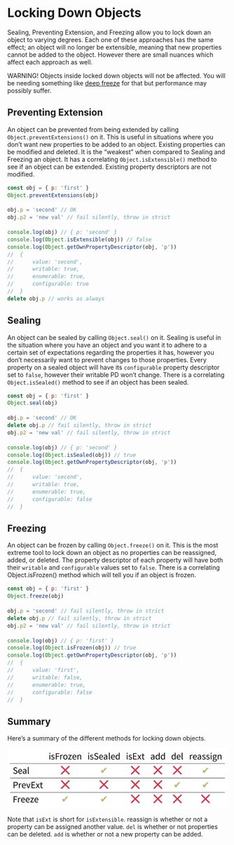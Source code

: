 # Locking Down Objects

Sealing, Preventing Extension, and Freezing allow you to lock down an object to varying degrees. Each one of these approaches has the same effect; an object will no longer be extensible, meaning that new properties cannot be added to the object. However there are small nuances which affect each approach as well.

WARNING! Objects inside locked down objects will not be affected. You will be needing something like [deep freeze](https://github.com/substack/deep-freeze) for that but performance may possibly suffer.


## Preventing Extension

An object can be prevented from being extended by calling `Object.preventExtensions()` on it. This is useful in situations where you don’t want new properties to be added to an object. Existing properties can be modified and deleted. It is the “weakest” when compared to Sealing and Freezing an object. It has a correlating `Object.isExtensible()` method to see if an object can be extended. Existing property descriptors are not modified.

```js
const obj = { p: 'first' }
Object.preventExtensions(obj)

obj.p = 'second' // OK
obj.p2 = 'new val' // fail silently, throw in strict

console.log(obj) // { p: 'second' }
console.log(Object.isExtensible(obj)) // false
console.log(Object.getOwnPropertyDescriptor(obj, 'p'))
//  { 
//      value: 'second', 
//      writable: true,
//      enumerable: true, 
//      configurable: true 
//  }
delete obj.p // works as always
```

## Sealing

An object can be sealed by calling `Object.seal()` on it. Sealing is useful in the situation where you have an object and you want it to adhere to a certain set of expectations regarding the properties it has, however you don’t necessarily want to prevent changes to those properties. Every property on a sealed object will have its `configurable` property descriptor set to `false`, however their writable PD won’t change. There is a correlating `Object.isSealed()` method to see if an object has been sealed.

```js
const obj = { p: 'first' }
Object.seal(obj)

obj.p = 'second' // OK
delete obj.p // fail silently, throw in strict
obj.p2 = 'new val' // fail silently, throw in strict

console.log(obj) // { p: 'second' }
console.log(Object.isSealed(obj)) // true
console.log(Object.getOwnPropertyDescriptor(obj, 'p'))
//  { 
//      value: 'second', 
//      writable: true,
//      enumerable: true, 
//      configurable: false 
//  }
```

## Freezing

An object can be frozen by calling `Object.freeze()` on it. This is the most extreme tool to lock down an object as no properties can be reassigned, added, or deleted. The property descriptor of each property will have both their `writable` and `configurable` values set to `false`. There is a correlating Object.isFrozen() method which will tell you if an object is frozen.

```js
const obj = { p: 'first' }
Object.freeze(obj)

obj.p = 'second' // fail silently, throw in strict
delete obj.p // fail silently, throw in strict
obj.p2 = 'new val' // fail silently, throw in strict

console.log(obj) // { p: 'first' }
console.log(Object.isFrozen(obj)) // true
console.log(Object.getOwnPropertyDescriptor(obj, 'p'))
//  { 
//      value: 'first', 
//      writable: false,
//      enumerable: true, 
//      configurable: false 
//  }
```

## Summary

Here’s a summary of the different methods for locking down objects.

![locking objects table](/img/locking-objects-table.png)

Note that `isExt` is short for `isExtensible`. reassign is whether or not a property can be assigned another value. `del` is whether or not properties can be deleted. `add` is whether or not a new property can be added.